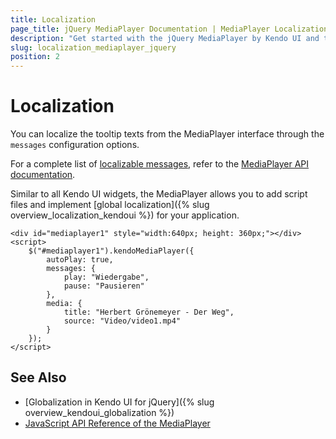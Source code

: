 ```yaml
---
title: Localization
page_title: jQuery MediaPlayer Documentation | MediaPlayer Localization | Kendo UI
description: "Get started with the jQuery MediaPlayer by Kendo UI and translate its messages for different culture locales."
slug: localization_mediaplayer_jquery
position: 2
---
```


# Localization

You can localize the tooltip texts from the MediaPlayer interface through the `messages` configuration options.

For a complete list of [localizable messages](/api/javascript/ui/mediaplayer/configuration/messages), refer to the [MediaPlayer API documentation](/api/javascript/ui/mediaplayer).

Similar to all Kendo UI widgets, the MediaPlayer allows you to add script files and implement [global localization]({% slug overview_localization_kendoui %}) for your application.

```dojo
<div id="mediaplayer1" style="width:640px; height: 360px;"></div>
<script>
    $("#mediaplayer1").kendoMediaPlayer({
        autoPlay: true,
        messages: {
            play: "Wiedergabe",
            pause: "Pausieren"
        },
        media: {
            title: "Herbert Grönemeyer - Der Weg",
            source: "Video/video1.mp4"
        }
    });
</script>
```

## See Also

* [Globalization in Kendo UI for jQuery]({% slug overview_kendoui_globalization %})
* [JavaScript API Reference of the MediaPlayer](/api/javascript/ui/mediaplayer)

